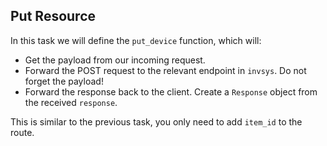 ## Put Resource

In this task we will define the `put_device` function, which will:
- Get the payload from our incoming request.
- Forward the POST request to the relevant endpoint in `invsys`. Do not forget the payload!
- Forward the response back to the client. Create a `Response` object from the received `response`.

<div class="hint">

This is similar to the previous task, you only need to add `item_id` to the route.
</div>
